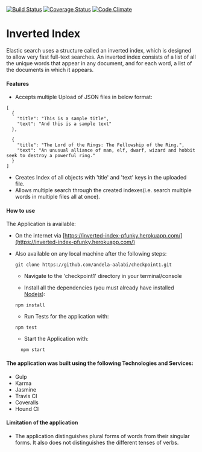 [![Build Status](https://travis-ci.org/andela-aalabi/checkpoint1.svg?branch=master)](https://travis-ci.org/andela-aalabi/checkpoint1)
[![Coverage Status](https://coveralls.io/repos/github/andela-aalabi/checkpoint1/badge.svg)](https://coveralls.io/github/andela-aalabi/checkpoint1)
[![Code Climate](https://codeclimate.com/github/andela-aalabi/checkpoint1/badges/gpa.svg)](https://codeclimate.com/github/andela-aalabi/checkpoint1)

# Inverted Index
Elastic search uses a structure called an inverted index, which is designed to allow very fast full-text searches. An inverted index consists of a list of all the unique words that appear in any document, and for each word, a list of the documents in which it appears.

#### Features
- Accepts multiple Upload of JSON files in below format:
```
[
  {
    "title": "This is a sample title",
    "text": "And this is a sample text"
  },

  {
    "title": "The Lord of the Rings: The Fellowship of the Ring.",
    "text": "An unusual alliance of man, elf, dwarf, wizard and hobbit seek to destroy a powerful ring."
  }
]
```
- Creates Index of all objects with 'title' and 'text' keys in the uploaded file.
- Allows multiple search through the created indexes(i.e. search multiple words in multiple files all at once).

#### How to use
The Application is available:
- On the internet via [https://inverted-index-pfunky.herokuapp.com/](https://inverted-index-pfunky.herokuapp.com/)
- Also available on any local machine after the following steps:
    ```
    git clone https://github.com/andela-aalabi/checkpoint1.git
    ```

    * Navigate to the 'checkpoint1' directory in your terminal/console

    * Install all the dependencies (you must already have installed [Nodejs](nodejs.org)):

    ```
    npm install
    ```

    - Run Tests for the application with:

    ```
    npm test
    ```

  - Start the Application with:
  ```
    npm start
    ```


#### The application was built using the following Technologies and Services:
- Gulp
- Karma
- Jasmine
- Travis CI
- Coveralls
- Hound CI

#### Limitation of the application
- The application distinguishes plural forms of words from their singular forms. It also does not distinguishes the different tenses of verbs.
